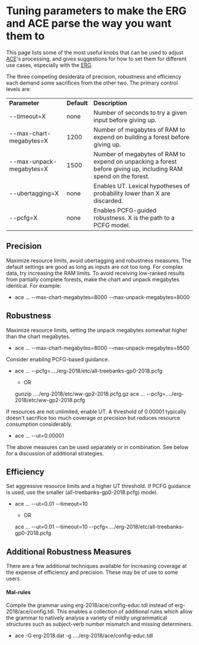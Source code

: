 # Tuning parameters to make the ERG and ACE parse the way you want them to

This page lists some of the most useful knobs that can be used to adjust
[ACE](AceTop)'s processing, and gives suggestions for how to set them
for different use cases, especially with the [ERG](ErgTop).

The three competing desiderata of precision, robustness and efficiency
each demand some sacrifices from the other two. The primary control
levels are:

|                          |             |                                                                                                                 |
|--------------------------|-------------|-----------------------------------------------------------------------------------------------------------------|
| **Parameter**            | **Default** | **Description**                                                                                                 |
| --timeout=X              | none        | Number of seconds to try a given input before giving up.                                                        |
| --max-chart-megabytes=X  | 1200        | Number of megabytes of RAM to expend on building a forest before giving up.                                     |
| --max-unpack-megabytes=X | 1500        | Number of megabytes of RAM to expend on unpacking a forest before giving up, including RAM spend on the forest. |
| --ubertagging=X          | none        | Enables UT. Lexical hypotheses of probability lower than X are discarded.                                       |
| --pcfg=X                 | none        | Enables PCFG-guided robustness. X is the path to a PCFG model.                                                  |

## Precision

Maximize resource limits, avoid ubertagging and robustness measures. The
default settings are good as long as inputs are not too long. For
complex data, try increasing the RAM limits. To avoid receiving
low-ranked results from partially complete forests, make the chart and
unpack megabytes identical. For example:

-   ace ... --max-chart-megabytes=8000 --max-unpack-megabytes=8000

## Robustness

Maximize resource limits, setting the unpack megabytes somewhat higher
than the chart megabytes.

-   ace ... --max-chart-megabytes=8000 --max-unpack-megabytes=8500

Consider enabling PCFG-based guidance.

-   ace ... --pcfg=..../erg-2018/etc/all-treebanks-gp0-2018.pcfg
    -   OR

    gunzip ..../erg-2018/etc/ww-gp2-2018.pcfg.gz ace ...
    --pcfg=..../erg-2018/etc/ww-gp2-2018.pcfg

If resources are not unlimited, enable UT. A threshold of 0.00001
typically doesn't sacrifice too much coverage or precision but reduces
resource consumption considerably.

-   ace ... --ut=0.00001

The above measures can be used separately or in combination. See below
for a discussion of additional strategies.

## Efficiency

Set aggressive resource limits and a higher UT threshold. If PCFG
guidance is used, use the smaller (all-treebanks-gp0-2018.pcfg) model.

-   ace ... --ut=0.01 --timeout=10
    -   OR

    ace ... --ut=0.01 --timeout=10
    --pcfg=..../erg-2018/etc/all-treebanks-gp0-2018.pcfg

## Additional Robustness Measures

There are a few additional techniques available for increasing coverage
at the expense of efficiency and precision. These may be of use to some
users.

#### Mal-rules

Compile the grammar using erg-2018/ace/config-educ.tdl instead of
erg-2018/ace/config.tdl. This enables a collection of additional rules
which allow the grammar to natively analyse a variety of mildly
ungrammatical structures such as subject-verb number mismatch and
missing determiners.

-   ace -G erg-2018.dat -g ..../erg-2018/ace/config-educ.tdl

